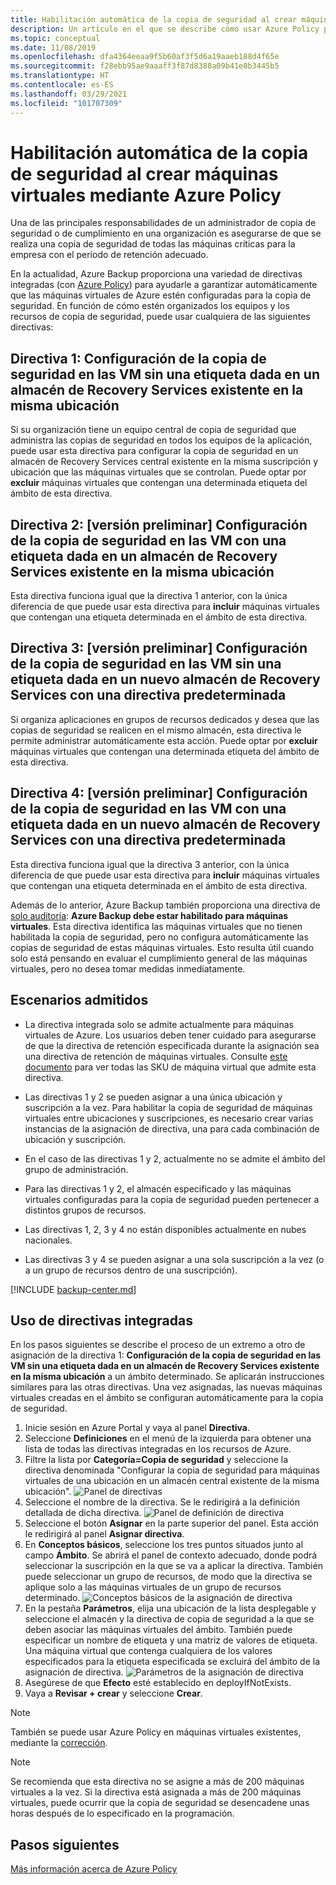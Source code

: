 ```yaml
---
title: Habilitación automática de la copia de seguridad al crear máquinas virtuales mediante Azure Policy
description: Un artículo en el que se describe cómo usar Azure Policy para habilitar automáticamente la copia de seguridad de todas las máquinas virtuales creadas en un ámbito determinado
ms.topic: conceptual
ms.date: 11/08/2019
ms.openlocfilehash: dfa4364eeaa9f5b60af3f5d6a19aaeb188d4f65e
ms.sourcegitcommit: f28ebb95ae9aaaff3f87d8388a09b41e0b3445b5
ms.translationtype: HT
ms.contentlocale: es-ES
ms.lasthandoff: 03/29/2021
ms.locfileid: "101707309"
---
```

# <a name="auto-enable-backup-on-vm-creation-using-azure-policy"></a>Habilitación automática de la copia de seguridad al crear máquinas virtuales mediante Azure Policy

Una de las principales responsabilidades de un administrador de copia de seguridad o de cumplimiento en una organización es asegurarse de que se realiza una copia de seguridad de todas las máquinas críticas para la empresa con el período de retención adecuado.

En la actualidad, Azure Backup proporciona una variedad de directivas integradas (con [Azure Policy](../governance/policy/overview.md)) para ayudarle a garantizar automáticamente que las máquinas virtuales de Azure estén configuradas para la copia de seguridad. En función de cómo estén organizados los equipos y los recursos de copia de seguridad, puede usar cualquiera de las siguientes directivas:

## <a name="policy-1---configure-backup-on-vms-without-a-given-tag-to-an-existing-recovery-services-vault-in-the-same-location"></a>Directiva 1: Configuración de la copia de seguridad en las VM sin una etiqueta dada en un almacén de Recovery Services existente en la misma ubicación

Si su organización tiene un equipo central de copia de seguridad que administra las copias de seguridad en todos los equipos de la aplicación, puede usar esta directiva para configurar la copia de seguridad en un almacén de Recovery Services central existente en la misma suscripción y ubicación que las máquinas virtuales que se controlan. Puede optar por **excluir** máquinas virtuales que contengan una determinada etiqueta del ámbito de esta directiva.

## <a name="policy-2---preview-configure-backup-on-vms-with-a-given-tag-to-an-existing-recovery-services-vault-in-the-same-location"></a>Directiva 2: [versión preliminar] Configuración de la copia de seguridad en las VM con una etiqueta dada en un almacén de Recovery Services existente en la misma ubicación
Esta directiva funciona igual que la directiva 1 anterior, con la única diferencia de que puede usar esta directiva para **incluir** máquinas virtuales que contengan una etiqueta determinada en el ámbito de esta directiva. 

## <a name="policy-3---preview-configure-backup-on-vms-without-a-given-tag-to-a-new-recovery-services-vault-with-a-default-policy"></a>Directiva 3: [versión preliminar] Configuración de la copia de seguridad en las VM sin una etiqueta dada en un nuevo almacén de Recovery Services con una directiva predeterminada
Si organiza aplicaciones en grupos de recursos dedicados y desea que las copias de seguridad se realicen en el mismo almacén, esta directiva le permite administrar automáticamente esta acción. Puede optar por **excluir** máquinas virtuales que contengan una determinada etiqueta del ámbito de esta directiva.

## <a name="policy-4---preview-configure-backup-on-vms-with-a-given-tag-to-a-new-recovery-services-vault-with-a-default-policy"></a>Directiva 4: [versión preliminar] Configuración de la copia de seguridad en las VM con una etiqueta dada en un nuevo almacén de Recovery Services con una directiva predeterminada
Esta directiva funciona igual que la directiva 3 anterior, con la única diferencia de que puede usar esta directiva para **incluir** máquinas virtuales que contengan una etiqueta determinada en el ámbito de esta directiva. 

Además de lo anterior, Azure Backup también proporciona una directiva de [ solo auditoría](../governance/policy/concepts/effects.md#audit): **Azure Backup debe estar habilitado para máquinas virtuales**. Esta directiva identifica las máquinas virtuales que no tienen habilitada la copia de seguridad, pero no configura automáticamente las copias de seguridad de estas máquinas virtuales. Esto resulta útil cuando solo está pensando en evaluar el cumplimiento general de las máquinas virtuales, pero no desea tomar medidas inmediatamente.

## <a name="supported-scenarios"></a>Escenarios admitidos

* La directiva integrada solo se admite actualmente para máquinas virtuales de Azure. Los usuarios deben tener cuidado para asegurarse de que la directiva de retención especificada durante la asignación sea una directiva de retención de máquinas virtuales. Consulte [este documento](./backup-azure-policy-supported-skus.md) para ver todas las SKU de máquina virtual que admite esta directiva.

* Las directivas 1 y 2 se pueden asignar a una única ubicación y suscripción a la vez. Para habilitar la copia de seguridad de máquinas virtuales entre ubicaciones y suscripciones, es necesario crear varias instancias de la asignación de directiva, una para cada combinación de ubicación y suscripción.

* En el caso de las directivas 1 y 2, actualmente no se admite el ámbito del grupo de administración.

* Para las directivas 1 y 2, el almacén especificado y las máquinas virtuales configuradas para la copia de seguridad pueden pertenecer a distintos grupos de recursos.

* Las directivas 1, 2, 3 y 4 no están disponibles actualmente en nubes nacionales.

* Las directivas 3 y 4 se pueden asignar a una sola suscripción a la vez (o a un grupo de recursos dentro de una suscripción).

[!INCLUDE [backup-center.md](../../includes/backup-center.md)]

## <a name="using-the-built-in-policies"></a>Uso de directivas integradas

En los pasos siguientes se describe el proceso de un extremo a otro de asignación de la directiva 1: **Configuración de la copia de seguridad en las VM sin una etiqueta dada en un almacén de Recovery Services existente en la misma ubicación** a un ámbito determinado. Se aplicarán instrucciones similares para las otras directivas. Una vez asignadas, las nuevas máquinas virtuales creadas en el ámbito se configuran automáticamente para la copia de seguridad.

1. Inicie sesión en Azure Portal y vaya al panel **Directiva**.
2. Seleccione **Definiciones** en el menú de la izquierda para obtener una lista de todas las directivas integradas en los recursos de Azure.
3. Filtre la lista por **Categoría=Copia de seguridad** y seleccione la directiva denominada "Configurar la copia de seguridad para máquinas virtuales de una ubicación en un almacén central existente de la misma ubicación".
![Panel de directivas](./media/backup-azure-auto-enable-backup/policy-dashboard.png)
4. Seleccione el nombre de la directiva. Se le redirigirá a la definición detallada de dicha directiva.
![Panel de definición de directiva](./media/backup-azure-auto-enable-backup/policy-definition-blade.png)
5. Seleccione el botón **Asignar** en la parte superior del panel. Esta acción le redirigirá al panel **Asignar directiva**.
6. En **Conceptos básicos**, seleccione los tres puntos situados junto al campo **Ámbito**. Se abrirá el panel de contexto adecuado, donde podrá seleccionar la suscripción en la que se va a aplicar la directiva. También puede seleccionar un grupo de recursos, de modo que la directiva se aplique solo a las máquinas virtuales de un grupo de recursos determinado.
![Conceptos básicos de la asignación de directiva](./media/backup-azure-auto-enable-backup/policy-assignment-basics.png)
7. En la pestaña **Parámetros**, elija una ubicación de la lista desplegable y seleccione el almacén y la directiva de copia de seguridad a la que se deben asociar las máquinas virtuales del ámbito. También puede especificar un nombre de etiqueta y una matriz de valores de etiqueta. Una máquina virtual que contenga cualquiera de los valores especificados para la etiqueta especificada se excluirá del ámbito de la asignación de directiva.
![Parámetros de la asignación de directiva](./media/backup-azure-auto-enable-backup/policy-assignment-parameters.png)
8. Asegúrese de que **Efecto** esté establecido en deployIfNotExists.
9. Vaya a **Revisar + crear** y seleccione **Crear**.

> [!NOTE]
>
> También se puede usar Azure Policy en máquinas virtuales existentes, mediante la [corrección](../governance/policy/how-to/remediate-resources.md).

> [!NOTE]
>
> Se recomienda que esta directiva no se asigne a más de 200 máquinas virtuales a la vez. Si la directiva está asignada a más de 200 máquinas virtuales, puede ocurrir que la copia de seguridad se desencadene unas horas después de lo especificado en la programación.

## <a name="next-steps"></a>Pasos siguientes

[Más información acerca de Azure Policy](../governance/policy/overview.md)
